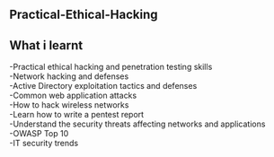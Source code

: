 ## Practical-Ethical-Hacking

## What i learnt

-Practical ethical hacking and penetration testing skills\
-Network hacking and defenses\
-Active Directory exploitation tactics and defenses\
-Common web application attacks\
-How to hack wireless networks\
-Learn how to write a pentest report\
-Understand the security threats affecting networks and applications\
-OWASP Top 10\
-IT security trends
